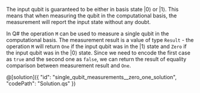 The input qubit is guaranteed to be either in basis state $|0\rangle$ or $|1\rangle$. This means that when measuring the qubit in the computational basis, the measurement will report the input state without any doubt.

In Q# the operation `M` can be used to measure a single qubit in the computational basis. The measurement result is a value of type `Result` - the operation `M` will return `One` if the input qubit was in the $|1\rangle$ state and `Zero` if the input qubit was in the $|0\rangle$ state. Since we need to encode the first case as `true` and the second one as `false`, we can return the result of equality comparison between measurement result and `One`.

@[solution]({
    "id": "single_qubit_measurements__zero_one_solution",
    "codePath": "Solution.qs"
})
